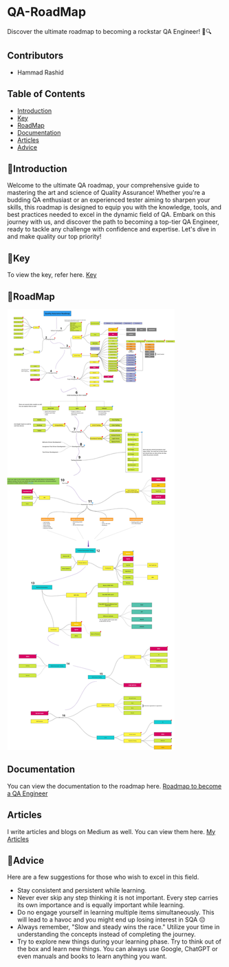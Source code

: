 # QA-RoadMap
Discover the ultimate roadmap to becoming a rockstar QA Engineer! 🚀🔍

## Contributors
- Hammad Rashid

## Table of Contents
- [Introduction](#introduction)
- [Key](#key)
- [RoadMap](#roadmap)
- [Documentation](#documentation)
- [Articles](#articles)
- [Advice](#advice)

## 🙌Introduction
Welcome to the ultimate QA roadmap, your comprehensive guide to mastering the art and science of Quality Assurance! Whether you're a budding QA enthusiast or an experienced tester aiming to sharpen your skills, this roadmap is designed to equip you with the knowledge, tools, and best practices needed to excel in the dynamic field of QA. Embark on this journey with us, and discover the path to becoming a top-tier QA Engineer, ready to tackle any challenge with confidence and expertise. Let's dive in and make quality our top priority!

## 🔑Key
To view the key, refer here.
[Key](https://github.com/HammadRashid1997/QA-RoadMap/blob/main/images/Key.jpg)

## 🚡RoadMap
![RoadMap](images/Roadmap.jpg)

## Documentation
You can view the documentation to the roadmap here. [Roadmap to become a QA Engineer](https://github.com/HammadRashid1997/QA-RoadMap/blob/main/roadmap.pdf)

## Articles
I write articles and blogs on Medium as well. You can view them here. [My Articles](https://medium.com/@hammad.rashid_73904)

## 🧔Advice

Here are a few suggestions for those who wish to excel in this field.

- Stay consistent and persistent while learning.
- Never ever skip any step thinking it is not important. Every step carries its own importance and is equally important while learning.
- Do no engage yourself in learning multiple items simultaneously. This will lead to a havoc and you might end up losing interest in SQA 😔
- Always remember, "Slow and steady wins the race." Utilize your time in understanding the concepts instead of completing the journey.
- Try to explore new things during your learning phase. Try to think out of the box and learn new things. You can always use Google, ChatGPT or even manuals and books to learn anything you want.

